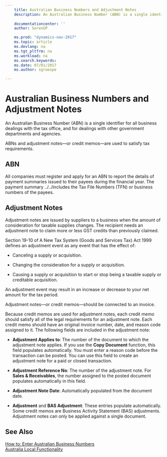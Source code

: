 ```yaml
---
    title: Australian Business Numbers and Adjustment Notes 
    description: An Australian Business Number (ABN) is a single identifier for all business dealings with the tax office, and for dealings with other government departments and agencies.
    
    documentationcenter: ''
    author: SorenGP

    ms.prod: "dynamics-nav-2017"
    ms.topic: article
    ms.devlang: na
    ms.tgt_pltfrm: na
    ms.workload: na
    ms.search.keywords:
    ms.date: 07/01/2017
    ms.author: sgroespe

---
```

# Australian Business Numbers and Adjustment Notes
An Australian Business Number (ABN) is a single identifier for all business dealings with the tax office, and for dealings with other government departments and agencies.  
  
 ABNs and adjustment notes—or credit memos—are used to satisfy tax requirements.  
  
## ABN  
 All companies must register and apply for an ABN to report the details of payment summaries issued to their payees during the financial year. The payment summary ../../includes the Tax File Numbers (TFN) or business numbers of the payees.  
  
## Adjustment Notes  
 Adjustment notes are issued by suppliers to a business when the amount of consideration for taxable supplies changes. The recipient needs an adjustment note to claim more or less GST credits than previously claimed.  
  
 Section 19-10 of A New Tax System (Goods and Services Tax) Act 1999 defines an adjustment event as any event that has the effect of:  
  
-   Canceling a supply or acquisition.  
  
-   Changing the consideration for a supply or acquisition.  
  
-   Causing a supply or acquisition to start or stop being a taxable supply or creditable acquisition.  
  
 An adjustment event may result in an increase or decrease to your net amount for the tax period.  
  
 Adjustment notes—or credit memos—should be connected to an invoice.  
  
 Because credit memos are used for adjustment notes, each credit memo should satisfy all of the legal requirements for an adjustment note. Each credit memo should have an original invoice number, date, and reason code assigned to it. The following fields are included in the adjustment note:  
  
-   **Adjustment Applies to**: The number of the document to which the adjustment note applies. If you use the **Copy Document** function, this field populates automatically. You must enter a reason code before the transaction can be posted. You can use this field to create an adjustment note for a paid or closed transaction.  
  
-   **Adjustment Reference No**: The number of the adjustment note. For **Sales & Receivables**, the number assigned to the posted document populates automatically in this field.  
  
-   **Adjustment Note Date**: Automatically populated from the document date.  
  
-   **Adjustment** and **BAS Adjustment**: These entries populate automatically. Some credit memos are Business Activity Statement (BAS) adjustments. Adjustment notes can only be applied against a single document.  
  
## See Also  
 [How to: Enter Australian Business Numbers](how-to-enter-australian-business-numbers.md)   
 [Australia Local Functionality](australia-local-functionality.md)